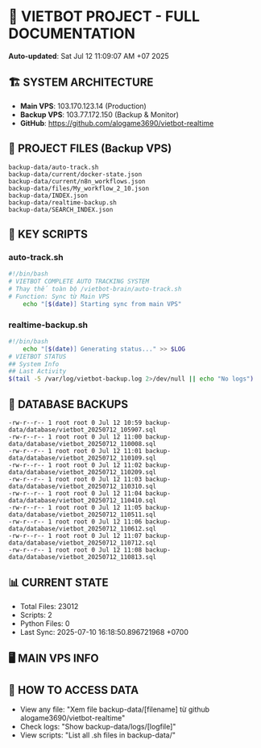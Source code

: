 # 🤖 VIETBOT PROJECT - FULL DOCUMENTATION
**Auto-updated**: Sat Jul 12 11:09:07 AM +07 2025

## 🏗️ SYSTEM ARCHITECTURE
- **Main VPS**: 103.170.123.14 (Production)
- **Backup VPS**: 103.77.172.150 (Backup & Monitor)
- **GitHub**: https://github.com/alogame3690/vietbot-realtime

## 📁 PROJECT FILES (Backup VPS)
```
backup-data/auto-track.sh
backup-data/current/docker-state.json
backup-data/current/n8n_workflows.json
backup-data/files/My_workflow_2_10.json
backup-data/INDEX.json
backup-data/realtime-backup.sh
backup-data/SEARCH_INDEX.json
```

## 🔧 KEY SCRIPTS
### auto-track.sh
```bash
#!/bin/bash
# VIETBOT COMPLETE AUTO TRACKING SYSTEM
# Thay thế toàn bộ /vietbot-brain/auto-track.sh
# Function: Sync từ Main VPS
    echo "[$(date)] Starting sync from main VPS"
```
### realtime-backup.sh
```bash
#!/bin/bash
    echo "[$(date)] Generating status..." >> $LOG
# VIETBOT STATUS
## System Info
## Last Activity
$(tail -5 /var/log/vietbot-backup.log 2>/dev/null || echo "No logs")
```

## 💾 DATABASE BACKUPS
```
-rw-r--r-- 1 root root 0 Jul 12 10:59 backup-data/database/vietbot_20250712_105907.sql
-rw-r--r-- 1 root root 0 Jul 12 11:00 backup-data/database/vietbot_20250712_110008.sql
-rw-r--r-- 1 root root 0 Jul 12 11:01 backup-data/database/vietbot_20250712_110109.sql
-rw-r--r-- 1 root root 0 Jul 12 11:02 backup-data/database/vietbot_20250712_110209.sql
-rw-r--r-- 1 root root 0 Jul 12 11:03 backup-data/database/vietbot_20250712_110310.sql
-rw-r--r-- 1 root root 0 Jul 12 11:04 backup-data/database/vietbot_20250712_110410.sql
-rw-r--r-- 1 root root 0 Jul 12 11:05 backup-data/database/vietbot_20250712_110511.sql
-rw-r--r-- 1 root root 0 Jul 12 11:06 backup-data/database/vietbot_20250712_110612.sql
-rw-r--r-- 1 root root 0 Jul 12 11:07 backup-data/database/vietbot_20250712_110712.sql
-rw-r--r-- 1 root root 0 Jul 12 11:08 backup-data/database/vietbot_20250712_110813.sql
```

## 📊 CURRENT STATE
- Total Files: 23012
- Scripts: 2
- Python Files: 0
- Last Sync: 2025-07-10 16:18:50.896721968 +0700

## 🖥️ MAIN VPS INFO


## 🚨 HOW TO ACCESS DATA
- View any file: "Xem file backup-data/[filename] từ github alogame3690/vietbot-realtime"
- Check logs: "Show backup-data/logs/[logfile]"
- View scripts: "List all .sh files in backup-data/"
